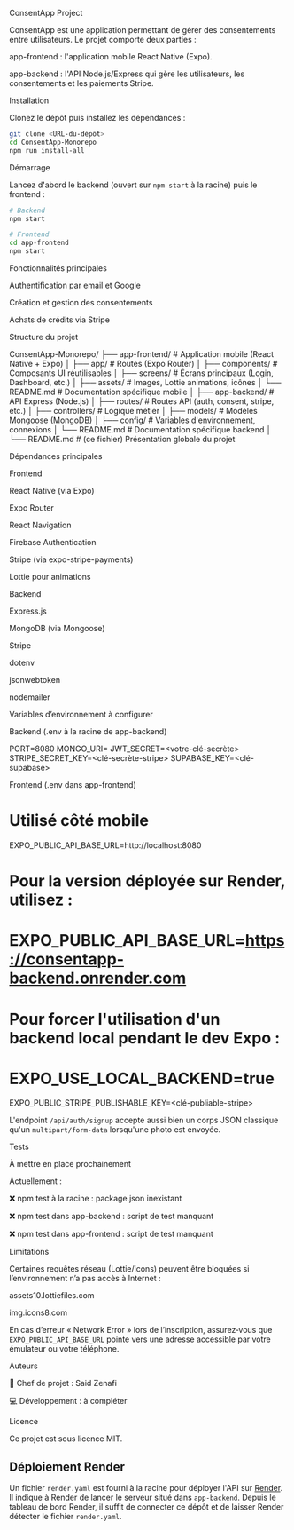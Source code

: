 ConsentApp Project

ConsentApp est une application permettant de gérer des consentements entre utilisateurs. Le projet comporte deux parties :

app-frontend : l'application mobile React Native (Expo).

app-backend : l'API Node.js/Express qui gère les utilisateurs, les consentements et les paiements Stripe.

Installation

Clonez le dépôt puis installez les dépendances :

```bash
git clone <URL-du-dépôt>
cd ConsentApp-Monorepo
npm run install-all
```

Démarrage

Lancez d'abord le backend (ouvert sur `npm start` à la racine) puis le frontend :

```bash
# Backend
npm start

# Frontend
cd app-frontend
npm start
```

Fonctionnalités principales

Authentification par email et Google

Création et gestion des consentements

Achats de crédits via Stripe

Structure du projet

ConsentApp-Monorepo/
├── app-frontend/        # Application mobile (React Native + Expo)
│   ├── app/             # Routes (Expo Router)
│   ├── components/      # Composants UI réutilisables
│   ├── screens/         # Écrans principaux (Login, Dashboard, etc.)
│   ├── assets/          # Images, Lottie animations, icônes
│   └── README.md        # Documentation spécifique mobile
│
├── app-backend/         # API Express (Node.js)
│   ├── routes/          # Routes API (auth, consent, stripe, etc.)
│   ├── controllers/     # Logique métier
│   ├── models/          # Modèles Mongoose (MongoDB)
│   ├── config/          # Variables d'environnement, connexions
│   └── README.md        # Documentation spécifique backend
│
└── README.md            # (ce fichier) Présentation globale du projet

Dépendances principales

Frontend

React Native (via Expo)

Expo Router

React Navigation

Firebase Authentication

Stripe (via expo-stripe-payments)

Lottie pour animations

Backend

Express.js

MongoDB (via Mongoose)

Stripe

dotenv

jsonwebtoken

nodemailer

Variables d’environnement à configurer

Backend (.env à la racine de app-backend)

PORT=8080
MONGO_URI=<votre-URI-MongoDB>
JWT_SECRET=<votre-clé-secrète>
STRIPE_SECRET_KEY=<clé-secrète-stripe>
SUPABASE_KEY=<clé-supabase>

Frontend (.env dans app-frontend)


# Utilisé côté mobile
EXPO_PUBLIC_API_BASE_URL=http://localhost:8080
# Pour la version déployée sur Render, utilisez :
# EXPO_PUBLIC_API_BASE_URL=https://consentapp-backend.onrender.com
# Pour forcer l'utilisation d'un backend local pendant le dev Expo :
# EXPO_USE_LOCAL_BACKEND=true
EXPO_PUBLIC_STRIPE_PUBLISHABLE_KEY=<clé-publiable-stripe>

L'endpoint `/api/auth/signup` accepte aussi bien un corps JSON classique
qu'un `multipart/form-data` lorsqu'une photo est envoyée.

Tests

À mettre en place prochainement

Actuellement :

❌ npm test à la racine : package.json inexistant

❌ npm test dans app-backend : script de test manquant

❌ npm test dans app-frontend : script de test manquant

Limitations

Certaines requêtes réseau (Lottie/icons) peuvent être bloquées si l’environnement n’a pas accès à Internet :

assets10.lottiefiles.com

img.icons8.com

En cas d’erreur « Network Error » lors de l’inscription, assurez‑vous que
`EXPO_PUBLIC_API_BASE_URL` pointe vers une adresse accessible par votre
émulateur ou votre téléphone.

Auteurs

🧐 Chef de projet : Said Zenafi

💻 Développement : à compléter

Licence

Ce projet est sous licence MIT.

## Déploiement Render

Un fichier `render.yaml` est fourni à la racine pour déployer
l'API sur [Render](https://render.com). Il indique à Render de lancer
le serveur situé dans `app-backend`. Depuis le tableau de bord Render,
il suffit de connecter ce dépôt et de laisser Render détecter le fichier
`render.yaml`.

